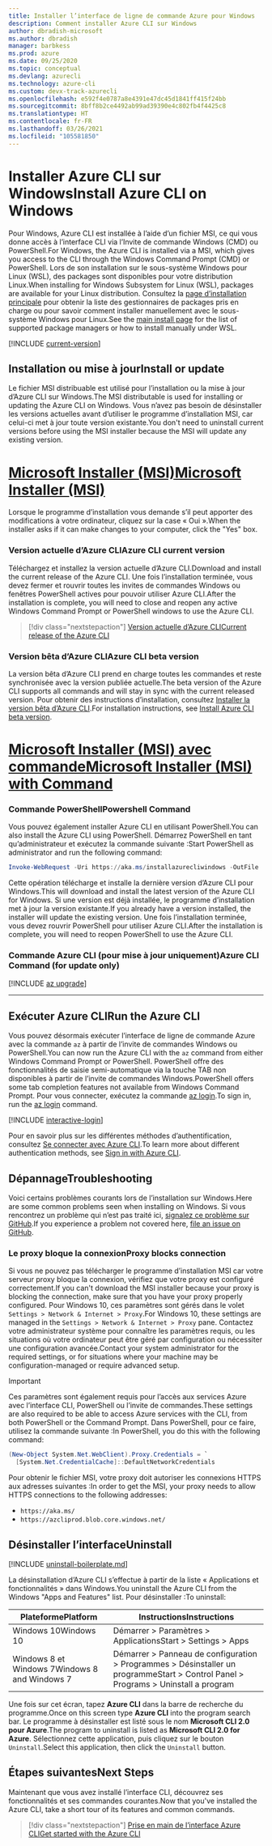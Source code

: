 ```yaml
---
title: Installer l’interface de ligne de commande Azure pour Windows
description: Comment installer Azure CLI sur Windows
author: dbradish-microsoft
ms.author: dbradish
manager: barbkess
ms.prod: azure
ms.date: 09/25/2020
ms.topic: conceptual
ms.devlang: azurecli
ms.technology: azure-cli
ms.custom: devx-track-azurecli
ms.openlocfilehash: e592f4e0787a8e4391e47dc45d1841ff415f24bb
ms.sourcegitcommit: 8bff8b2ce4492ab99ad39390e4c802fb4f4425c8
ms.translationtype: HT
ms.contentlocale: fr-FR
ms.lasthandoff: 03/26/2021
ms.locfileid: "105581850"
---
```

# <a name="install-azure-cli-on-windows"></a><span data-ttu-id="e0372-103">Installer Azure CLI sur Windows</span><span class="sxs-lookup"><span data-stu-id="e0372-103">Install Azure CLI on Windows</span></span>

<span data-ttu-id="e0372-104">Pour Windows, Azure CLI est installée à l’aide d’un fichier MSI, ce qui vous donne accès à l’interface CLI via l’Invite de commande Windows (CMD) ou PowerShell.</span><span class="sxs-lookup"><span data-stu-id="e0372-104">For Windows, the Azure CLI is installed via a MSI, which gives you access to the CLI through the Windows Command Prompt (CMD) or PowerShell.</span></span>
<span data-ttu-id="e0372-105">Lors de son installation sur le sous-système Windows pour Linux (WSL), des packages sont disponibles pour votre distribution Linux.</span><span class="sxs-lookup"><span data-stu-id="e0372-105">When installing for Windows Subsystem for Linux (WSL), packages are available for your Linux distribution.</span></span> <span data-ttu-id="e0372-106">Consultez la [page d’installation principale](install-azure-cli.md) pour obtenir la liste des gestionnaires de packages pris en charge ou pour savoir comment installer manuellement avec le sous-système Windows pour Linux.</span><span class="sxs-lookup"><span data-stu-id="e0372-106">See the [main install page](install-azure-cli.md) for the list of supported package managers or how to install manually under WSL.</span></span>

[!INCLUDE [current-version](includes/current-version.md)]

## <a name="install-or-update"></a><span data-ttu-id="e0372-107">Installation ou mise à jour</span><span class="sxs-lookup"><span data-stu-id="e0372-107">Install or update</span></span>

<span data-ttu-id="e0372-108">Le fichier MSI distribuable est utilisé pour l’installation ou la mise à jour d’Azure CLI sur Windows.</span><span class="sxs-lookup"><span data-stu-id="e0372-108">The MSI distributable is used for installing or updating the Azure CLI on Windows.</span></span> <span data-ttu-id="e0372-109">Vous n’avez pas besoin de désinstaller les versions actuelles avant d’utiliser le programme d’installation MSI, car celui-ci met à jour toute version existante.</span><span class="sxs-lookup"><span data-stu-id="e0372-109">You don't need to uninstall current versions before using the MSI installer because the MSI will update any existing version.</span></span>

# <a name="microsoft-installer-msi"></a>[<span data-ttu-id="e0372-110">Microsoft Installer (MSI)</span><span class="sxs-lookup"><span data-stu-id="e0372-110">Microsoft Installer (MSI)</span></span>](#tab/azure-cli)

<span data-ttu-id="e0372-111">Lorsque le programme d’installation vous demande s’il peut apporter des modifications à votre ordinateur, cliquez sur la case « Oui ».</span><span class="sxs-lookup"><span data-stu-id="e0372-111">When the installer asks if it can make changes to your computer, click the "Yes" box.</span></span>

### <a name="azure-cli-current-version"></a><span data-ttu-id="e0372-112">Version actuelle d’Azure CLI</span><span class="sxs-lookup"><span data-stu-id="e0372-112">Azure CLI current version</span></span>

<span data-ttu-id="e0372-113">Téléchargez et installez la version actuelle d’Azure CLI.</span><span class="sxs-lookup"><span data-stu-id="e0372-113">Download and install the current release of the Azure CLI.</span></span>  <span data-ttu-id="e0372-114">Une fois l’installation terminée, vous devez fermer et rouvrir toutes les invites de commandes Windows ou fenêtres PowerShell actives pour pouvoir utiliser Azure CLI.</span><span class="sxs-lookup"><span data-stu-id="e0372-114">After the installation is complete, you will need to close and reopen any active Windows Command Prompt or PowerShell windows to use the Azure CLI.</span></span>

> [!div class="nextstepaction"]
> [<span data-ttu-id="e0372-115">Version actuelle d’Azure CLI</span><span class="sxs-lookup"><span data-stu-id="e0372-115">Current release of the Azure CLI</span></span>](https://aka.ms/installazurecliwindows)

### <a name="azure-cli-beta-version"></a><span data-ttu-id="e0372-116">Version bêta d’Azure CLI</span><span class="sxs-lookup"><span data-stu-id="e0372-116">Azure CLI beta version</span></span>

<span data-ttu-id="e0372-117">La version bêta d’Azure CLI prend en charge toutes les commandes et reste synchronisée avec la version publiée actuelle.</span><span class="sxs-lookup"><span data-stu-id="e0372-117">The beta version of the Azure CLI supports all commands and will stay in sync with the current released version.</span></span>  <span data-ttu-id="e0372-118">Pour obtenir des instructions d’installation, consultez [Installer la version bêta d’Azure CLI](install-azure-cli-beta.md).</span><span class="sxs-lookup"><span data-stu-id="e0372-118">For installation instructions, see [Install Azure CLI beta version](install-azure-cli-beta.md).</span></span> 

# <a name="microsoft-installer-msi-with-command"></a>[<span data-ttu-id="e0372-119">Microsoft Installer (MSI) avec commande</span><span class="sxs-lookup"><span data-stu-id="e0372-119">Microsoft Installer (MSI) with Command</span></span>](#tab/azure-powershell)

### <a name="powershell-command"></a><span data-ttu-id="e0372-120">Commande PowerShell</span><span class="sxs-lookup"><span data-stu-id="e0372-120">Powershell Command</span></span>

<span data-ttu-id="e0372-121">Vous pouvez également installer Azure CLI en utilisant PowerShell.</span><span class="sxs-lookup"><span data-stu-id="e0372-121">You can also install the Azure CLI using PowerShell.</span></span> <span data-ttu-id="e0372-122">Démarrez PowerShell en tant qu’administrateur et exécutez la commande suivante :</span><span class="sxs-lookup"><span data-stu-id="e0372-122">Start PowerShell as administrator and run the following command:</span></span>

   ```PowerShell
   Invoke-WebRequest -Uri https://aka.ms/installazurecliwindows -OutFile .\AzureCLI.msi; Start-Process msiexec.exe -Wait -ArgumentList '/I AzureCLI.msi /quiet'; rm .\AzureCLI.msi
   ```

<span data-ttu-id="e0372-123">Cette opération télécharge et installe la dernière version d’Azure CLI pour Windows.</span><span class="sxs-lookup"><span data-stu-id="e0372-123">This will download and install the latest version of the Azure CLI for Windows.</span></span> <span data-ttu-id="e0372-124">Si une version est déjà installée, le programme d’installation met à jour la version existante.</span><span class="sxs-lookup"><span data-stu-id="e0372-124">If you already have a version installed, the installer will update the existing version.</span></span> <span data-ttu-id="e0372-125">Une fois l’installation terminée, vous devez rouvrir PowerShell pour utiliser Azure CLI.</span><span class="sxs-lookup"><span data-stu-id="e0372-125">After the installation is complete, you will need to reopen PowerShell to use the Azure CLI.</span></span>

### <a name="azure-cli-command-for-update-only"></a><span data-ttu-id="e0372-126">Commande Azure CLI (pour mise à jour uniquement)</span><span class="sxs-lookup"><span data-stu-id="e0372-126">Azure CLI Command (for update only)</span></span>
[!INCLUDE [az upgrade](includes/az-upgrade.md)]

---

## <a name="run-the-azure-cli"></a><span data-ttu-id="e0372-127">Exécuter Azure CLI</span><span class="sxs-lookup"><span data-stu-id="e0372-127">Run the Azure CLI</span></span>

<span data-ttu-id="e0372-128">Vous pouvez désormais exécuter l’interface de ligne de commande Azure avec la commande `az` à partir de l’invite de commandes Windows ou PowerShell.</span><span class="sxs-lookup"><span data-stu-id="e0372-128">You can now run the Azure CLI with the `az` command from either Windows Command Prompt or PowerShell.</span></span> <span data-ttu-id="e0372-129">PowerShell offre des fonctionnalités de saisie semi-automatique via la touche TAB non disponibles à partir de l’invite de commandes Windows.</span><span class="sxs-lookup"><span data-stu-id="e0372-129">PowerShell offers some tab completion features not available from Windows Command Prompt.</span></span> <span data-ttu-id="e0372-130">Pour vous connecter, exécutez la commande [az login](/cli/azure/reference-index#az_login).</span><span class="sxs-lookup"><span data-stu-id="e0372-130">To sign in, run the [az login](/cli/azure/reference-index#az_login) command.</span></span>

[!INCLUDE [interactive-login](includes/interactive-login.md)]

<span data-ttu-id="e0372-131">Pour en savoir plus sur les différentes méthodes d’authentification, consultez [Se connecter avec Azure CLI](authenticate-azure-cli.md).</span><span class="sxs-lookup"><span data-stu-id="e0372-131">To learn more about different authentication methods, see [Sign in with Azure CLI](authenticate-azure-cli.md).</span></span>

## <a name="troubleshooting"></a><span data-ttu-id="e0372-132">Dépannage</span><span class="sxs-lookup"><span data-stu-id="e0372-132">Troubleshooting</span></span>

<span data-ttu-id="e0372-133">Voici certains problèmes courants lors de l’installation sur Windows.</span><span class="sxs-lookup"><span data-stu-id="e0372-133">Here are some common problems seen when installing on Windows.</span></span> <span data-ttu-id="e0372-134">Si vous rencontrez un problème qui n’est pas traité ici, [signalez ce problème sur GitHub](https://github.com/Azure/azure-cli/issues).</span><span class="sxs-lookup"><span data-stu-id="e0372-134">If you experience a problem not covered here, [file an issue on GitHub](https://github.com/Azure/azure-cli/issues).</span></span>

### <a name="proxy-blocks-connection"></a><span data-ttu-id="e0372-135">Le proxy bloque la connexion</span><span class="sxs-lookup"><span data-stu-id="e0372-135">Proxy blocks connection</span></span>

<span data-ttu-id="e0372-136">Si vous ne pouvez pas télécharger le programme d’installation MSI car votre serveur proxy bloque la connexion, vérifiez que votre proxy est configuré correctement.</span><span class="sxs-lookup"><span data-stu-id="e0372-136">If you can't download the MSI installer because your proxy is blocking the connection, make sure that you have your proxy properly configured.</span></span> <span data-ttu-id="e0372-137">Pour Windows 10, ces paramètres sont gérés dans le volet `Settings > Network & Internet > Proxy`.</span><span class="sxs-lookup"><span data-stu-id="e0372-137">For Windows 10, these settings are managed in the `Settings > Network & Internet > Proxy` pane.</span></span> <span data-ttu-id="e0372-138">Contactez votre administrateur système pour connaître les paramètres requis, ou les situations où votre ordinateur peut être géré par configuration ou nécessiter une configuration avancée.</span><span class="sxs-lookup"><span data-stu-id="e0372-138">Contact your system administrator for the required settings, or for situations where your machine may be configuration-managed or require advanced setup.</span></span>

> [!IMPORTANT]
> <span data-ttu-id="e0372-139">Ces paramètres sont également requis pour l’accès aux services Azure avec l’interface CLI, PowerShell ou l’invite de commandes.</span><span class="sxs-lookup"><span data-stu-id="e0372-139">These settings are also required to be able to access Azure services with the CLI, from both PowerShell or the Command Prompt.</span></span> <span data-ttu-id="e0372-140">Dans PowerShell, pour ce faire, utilisez la commande suivante :</span><span class="sxs-lookup"><span data-stu-id="e0372-140">In PowerShell, you do this with the following command:</span></span>
>
> ```powershell
> (New-Object System.Net.WebClient).Proxy.Credentials = `
>   [System.Net.CredentialCache]::DefaultNetworkCredentials
> ```

<span data-ttu-id="e0372-141">Pour obtenir le fichier MSI, votre proxy doit autoriser les connexions HTTPS aux adresses suivantes :</span><span class="sxs-lookup"><span data-stu-id="e0372-141">In order to get the MSI, your proxy needs to allow HTTPS connections to the following addresses:</span></span>

* `https://aka.ms/`
* `https://azcliprod.blob.core.windows.net/`

## <a name="uninstall"></a><span data-ttu-id="e0372-142">Désinstaller l’interface</span><span class="sxs-lookup"><span data-stu-id="e0372-142">Uninstall</span></span>

[!INCLUDE [uninstall-boilerplate.md](includes/uninstall-boilerplate.md)]

<span data-ttu-id="e0372-143">La désinstallation d’Azure CLI s’effectue à partir de la liste « Applications et fonctionnalités » dans Windows.</span><span class="sxs-lookup"><span data-stu-id="e0372-143">You uninstall the Azure CLI from the Windows "Apps and Features" list.</span></span> <span data-ttu-id="e0372-144">Pour désinstaller :</span><span class="sxs-lookup"><span data-stu-id="e0372-144">To uninstall:</span></span>

| <span data-ttu-id="e0372-145">Plateforme</span><span class="sxs-lookup"><span data-stu-id="e0372-145">Platform</span></span> | <span data-ttu-id="e0372-146">Instructions</span><span class="sxs-lookup"><span data-stu-id="e0372-146">Instructions</span></span> |
|---|---|
| <span data-ttu-id="e0372-147">Windows 10</span><span class="sxs-lookup"><span data-stu-id="e0372-147">Windows 10</span></span> | <span data-ttu-id="e0372-148">Démarrer > Paramètres > Applications</span><span class="sxs-lookup"><span data-stu-id="e0372-148">Start > Settings > Apps</span></span> |
| <span data-ttu-id="e0372-149">Windows 8 et Windows 7</span><span class="sxs-lookup"><span data-stu-id="e0372-149">Windows 8 and Windows 7</span></span> | <span data-ttu-id="e0372-150">Démarrer > Panneau de configuration > Programmes > Désinstaller un programme</span><span class="sxs-lookup"><span data-stu-id="e0372-150">Start > Control Panel > Programs > Uninstall a program</span></span> |

<span data-ttu-id="e0372-151">Une fois sur cet écran, tapez __Azure CLI__ dans la barre de recherche du programme.</span><span class="sxs-lookup"><span data-stu-id="e0372-151">Once on this screen type __Azure CLI__ into the program search bar.</span></span> <span data-ttu-id="e0372-152">Le programme à désinstaller est listé sous le nom __Microsoft CLI 2.0 pour Azure__.</span><span class="sxs-lookup"><span data-stu-id="e0372-152">The program to uninstall is listed as __Microsoft CLI 2.0 for Azure__.</span></span> <span data-ttu-id="e0372-153">Sélectionnez cette application, puis cliquez sur le bouton `Uninstall`.</span><span class="sxs-lookup"><span data-stu-id="e0372-153">Select this application, then click the `Uninstall` button.</span></span>

## <a name="next-steps"></a><span data-ttu-id="e0372-154">Étapes suivantes</span><span class="sxs-lookup"><span data-stu-id="e0372-154">Next Steps</span></span>

<span data-ttu-id="e0372-155">Maintenant que vous avez installé l’interface CLI, découvrez ses fonctionnalités et ses commandes courantes.</span><span class="sxs-lookup"><span data-stu-id="e0372-155">Now that you've installed the Azure CLI, take a short tour of its features and common commands.</span></span>

> [!div class="nextstepaction"]
> [<span data-ttu-id="e0372-156">Prise en main de l’interface Azure CLI</span><span class="sxs-lookup"><span data-stu-id="e0372-156">Get started with the Azure CLI</span></span>](get-started-with-azure-cli.md)
